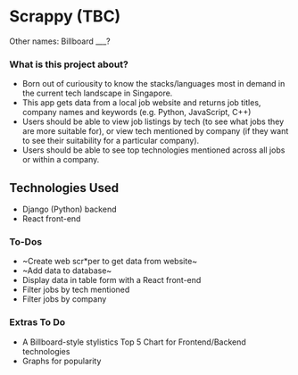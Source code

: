 # Scrappy (TBC)
Other names: Billboard ___?  

### What is this project about?
- Born out of curiousity to know the stacks/languages most in demand in the current tech landscape in Singapore.
- This app gets data from a local job website and returns job titles, company names and keywords (e.g. Python, JavaScript, C++)
- Users should be able to view job listings by tech (to see what jobs they are more suitable for), or view tech mentioned by company (if they want to see their suitability for a particular company).
- Users should be able to see top technologies mentioned across all jobs or within a company.

## Technologies Used
- Django (Python) backend 
- React front-end 

### To-Dos
- ~Create web scr*per to get data from website~
- ~Add data to database~
- Display data in table form with a React front-end
- Filter jobs by tech mentioned
- Filter jobs by company


### Extras To Do
- A Billboard-style stylistics Top 5 Chart for Frontend/Backend technologies
- Graphs for popularity

